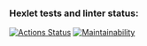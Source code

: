 ### Hexlet tests and linter status:
[![Actions Status](https://github.com/dohteMv2/php-project-45/actions/workflows/hexlet-check.yml/badge.svg)](https://github.com/dohteMv2/php-project-45/actions)
[![Maintainability](https://api.codeclimate.com/v1/badges/d5c29a3c7b9de8cc01c6/maintainability)](https://codeclimate.com/github/dohteMv2/php-project-45/maintainability)
